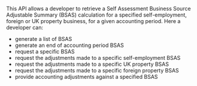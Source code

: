 This API allows a developer to retrieve a Self Assessment Business Source Adjustable Summary (BSAS) calculation for a specified self-employment, foreign or UK property business, for a given accounting period. 
Here a developer can:
* generate a list of BSAS
* generate an end of accounting period BSAS
* request a specific BSAS
* request the adjustments made to a specific self-employment BSAS
* request the adjustments made to a specific UK property BSAS
* request the adjustments made to a specific foreign property BSAS
* provide accounting adjustments against a specified BSAS